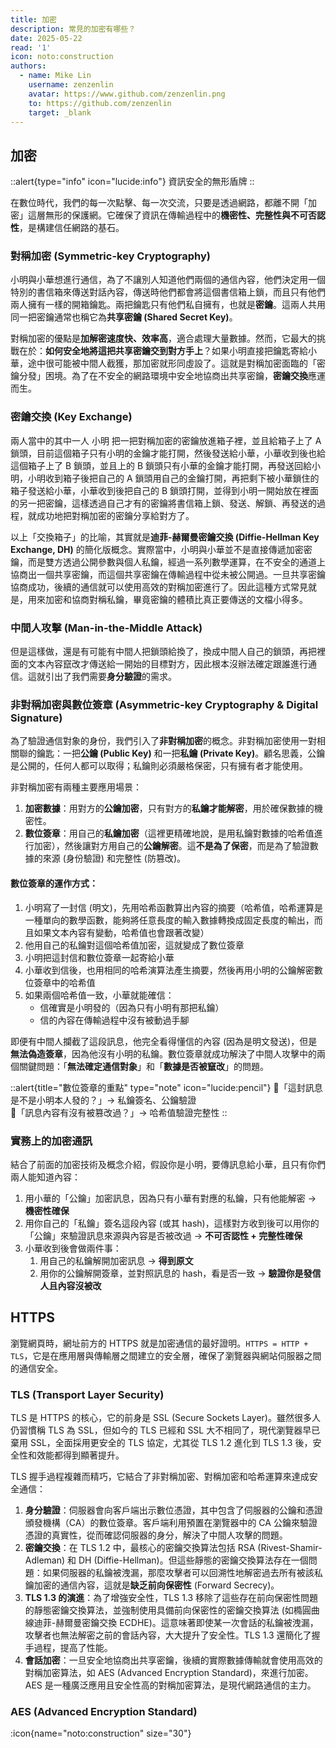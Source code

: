 ```yaml
---
title: 加密
description: 常見的加密有哪些？
date: 2025-05-22
read: '1'
icon: noto:construction
authors:
  - name: Mike Lin
    username: zenzenlin
    avatar: https://www.github.com/zenzenlin.png
    to: https://github.com/zenzenlin
    target: _blank
---
```


## 加密

::alert{type="info" icon="lucide:info"}
資訊安全的無形盾牌
::

在數位時代，我們的每一次點擊、每一次交流，只要是透過網路，都離不開「加密」這層無形的保護網。它確保了資訊在傳輸過程中的**機密性、完整性與不可否認性**，是構建信任網路的基石。

### 對稱加密 (Symmetric-key Cryptography)

小明與小華想進行通信，為了不讓別人知道他們兩個的通信內容，他們決定用一個特別的書信箱來傳送對話內容，傳送時他們都會將這個書信箱上鎖，而且只有他們兩人擁有一樣的開箱鑰匙。兩把鑰匙只有他們私自擁有，也就是**密鑰**。這兩人共用同一把密鑰通常也稱它為**共享密鑰 (Shared Secret Key)**。

對稱加密的優點是**加解密速度快、效率高**，適合處理大量數據。然而，它最大的挑戰在於：**如何安全地將這把共享密鑰交到對方手上**？如果小明直接把鑰匙寄給小華，途中很可能被中間人截獲，那加密就形同虛設了。這就是對稱加密面臨的「密鑰分發」困境。為了在不安全的網路環境中安全地協商出共享密鑰，**密鑰交換**應運而生。

### 密鑰交換 (Key Exchange)

兩人當中的其中一人 小明 把一把對稱加密的密鑰放進箱子裡，並且給箱子上了 A 鎖頭，目前這個箱子只有小明的金鑰才能打開，然後發送給小華，小華收到後也給這個箱子上了 B 鎖頭，並且上的 B 鎖頭只有小華的金鑰才能打開，再發送回給小明，小明收到箱子後把自己的 A 鎖頭用自己的金鑰打開，再把剩下被小華鎖住的箱子發送給小華，小華收到後把自己的 B 鎖頭打開，並得到小明一開始放在裡面的另一把密鑰，這樣透過自己才有的密鑰將書信箱上鎖、發送、解鎖、再發送的過程，就成功地把對稱加密的密鑰分享給對方了。

以上「交換箱子」的比喻，其實就是**迪菲-赫爾曼密鑰交換 (Diffie-Hellman Key Exchange, DH)** 的簡化版概念。實際當中，小明與小華並不是直接傳遞加密密鑰，而是雙方透過公開參數與個人私鑰，經過一系列數學運算，在不安全的通道上協商出一個共享密鑰，而這個共享密鑰在傳輸過程中從未被公開過。一旦共享密鑰協商成功，後續的通信就可以使用高效的對稱加密進行了。因此這種方式常見就是，用來加密和協商對稱私鑰，畢竟密鑰的體積比真正要傳送的文檔小得多。

### 中間人攻擊 (Man-in-the-Middle Attack)

但是這樣做，還是有可能有中間人把鎖頭給換了，換成中間人自己的鎖頭，再把裡面的文本內容竄改才傳送給一開始的目標對方，因此根本沒辦法確定跟誰進行通信。這就引出了我們需要**身分驗證**的需求。

### 非對稱加密與數位簽章 (Asymmetric-key Cryptography & Digital Signature)

為了驗證通信對象的身份，我們引入了**非對稱加密**的概念。非對稱加密使用一對相關聯的鑰匙：一把**公鑰 (Public Key)** 和一把**私鑰 (Private Key)**。顧名思義，公鑰是公開的，任何人都可以取得；私鑰則必須嚴格保密，只有擁有者才能使用。

非對稱加密有兩種主要應用場景：

1. **加密數據**：用對方的**公鑰加密**，只有對方的**私鑰才能解密**，用於確保數據的機密性。
2. **數位簽章**：用自己的**私鑰加密**（這裡更精確地說，是用私鑰對數據的哈希值進行加密），然後讓對方用自己的**公鑰解密**。這**不是為了保密**，而是為了驗證數據的來源 (身份驗證) 和完整性 (防篡改)。

#### 數位簽章的運作方式：

1. 小明寫了一封信 (明文)，先用哈希函數算出內容的摘要（哈希值，哈希運算是一種單向的數學函數，能夠將任意長度的輸入數據轉換成固定長度的輸出，而且如果文本內容有變動，哈希值也會跟著改變）
2. 他用自己的私鑰對這個哈希值加密，這就變成了數位簽章
3. 小明把這封信和數位簽章一起寄給小華
4. 小華收到信後，也用相同的哈希演算法產生摘要，然後再用小明的公鑰解密數位簽章中的哈希值
5. 如果兩個哈希值一致，小華就能確信：
   - 信確實是小明發的（因為只有小明有那把私鑰）
   - 信的內容在傳輸過程中沒有被動過手腳

即便有中間人攔截了這段訊息，他完全看得懂信的內容 (因為是明文發送)，但是**無法偽造簽章**，因為他沒有小明的私鑰。數位簽章就成功解決了中間人攻擊中的兩個關鍵問題：「**無法確定通信對象**」和「**數據是否被竄改**」的問題。

::alert{title="數位簽章的重點" type="note" icon="lucide:pencil"}
🧾「這封訊息是不是小明本人發的？」→ 私鑰簽名、公鑰驗證
<br/>
🧪「訊息內容有沒有被篡改過？」→ 哈希值驗證完整性
::

### 實務上的加密通訊

結合了前面的加密技術及概念介紹，假設你是小明，要傳訊息給小華，且只有你們兩人能知道內容：

1. 用小華的「公鑰」加密訊息，因為只有小華有對應的私鑰，只有他能解密 → **機密性確保**
2. 用你自己的「私鑰」簽名這段內容 (或其 hash)，這樣對方收到後可以用你的「公鑰」來驗證訊息來源與內容是否被改過 → **不可否認性 + 完整性確保**
3. 小華收到後會做兩件事：
   1. 用自己的私鑰解開加密訊息 → **得到原文**
   2. 用你的公鑰解開簽章，並對照訊息的 hash，看是否一致 → **驗證你是發信人且內容沒被改**

## HTTPS

瀏覽網頁時，網址前方的 HTTPS 就是加密通信的最好證明。`HTTPS = HTTP + TLS`，它是在應用層與傳輸層之間建立的安全層，確保了瀏覽器與網站伺服器之間的通信安全。

### TLS (Transport Layer Security)

TLS 是 HTTPS 的核心，它的前身是 SSL (Secure Sockets Layer)。雖然很多人仍習慣稱 TLS 為 SSL，但如今的 TLS 已經和 SSL 大不相同了，現代瀏覽器早已棄用 SSL，全面採用更安全的 TLS 協定，尤其從 TLS 1.2 進化到 TLS 1.3 後，安全性和效能都得到顯著提升。

TLS 握手過程複雜而精巧，它結合了非對稱加密、對稱加密和哈希運算來達成安全通信：

1. **身分驗證**：伺服器會向客戶端出示數位憑證，其中包含了伺服器的公鑰和憑證頒發機構（CA）的數位簽章。客戶端利用預置在瀏覽器中的 CA 公鑰來驗證憑證的真實性，從而確認伺服器的身分，解決了中間人攻擊的問題。
2. **密鑰交換**：在 TLS 1.2 中，最核心的密鑰交換算法包括 RSA (Rivest-Shamir-Adleman) 和 DH (Diffie-Hellman)。但這些靜態的密鑰交換算法存在一個問題：如果伺服器的私鑰被洩漏，那麼攻擊者可以回溯性地解密過去所有被該私鑰加密的通信內容，這就是**缺乏前向保密性** (Forward Secrecy)。
3. **TLS 1.3 的演進**：為了增強安全性，TLS 1.3 移除了這些存在前向保密性問題的靜態密鑰交換算法，並強制使用具備前向保密性的密鑰交換算法 (如橢圓曲線迪菲-赫爾曼密鑰交換 ECDHE)。這意味著即使某一次會話的私鑰被洩漏，攻擊者也無法解密之前的會話內容，大大提升了安全性。TLS 1.3 還簡化了握手過程，提高了性能。
4. **會話加密**：一旦安全地協商出共享密鑰，後續的實際數據傳輸就會使用高效的對稱加密算法，如 AES (Advanced Encryption Standard)，來進行加密。AES 是一種廣泛應用且安全性高的對稱加密算法，是現代網路通信的主力。

### AES (Advanced Encryption Standard)

:icon{name="noto:construction" size="30"}
